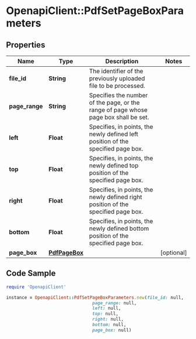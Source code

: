 # OpenapiClient::PdfSetPageBoxParameters

## Properties

Name | Type | Description | Notes
------------ | ------------- | ------------- | -------------
**file_id** | **String** | The identifier of the previously uploaded file to be processed. | 
**page_range** | **String** | Specifies the number of the page, or the range of page whose page box shall be set. | 
**left** | **Float** | Specifies, in points, the newly defined left position of the specified page box. | 
**top** | **Float** | Specifies, in points, the newly defined top position of the specified page box. | 
**right** | **Float** | Specifies, in points, the newly defined right position of the specified page box. | 
**bottom** | **Float** | Specifies, in points, the newly defined bottom position of the specified page box. | 
**page_box** | [**PdfPageBox**](PdfPageBox.md) |  | [optional] 

## Code Sample

```ruby
require 'OpenapiClient'

instance = OpenapiClient::PdfSetPageBoxParameters.new(file_id: null,
                                 page_range: null,
                                 left: null,
                                 top: null,
                                 right: null,
                                 bottom: null,
                                 page_box: null)
```


